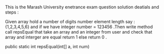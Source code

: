 
This is the Marash University enetrance exam question solution deatials and steps :


Given array hold a number of digits number element length  say :  {1,2,3,4,5,6} and if we have integer number = 123456 .Then write method call repsEqual that take an array and an integer from user and check that array and interger are equal return 1 else return 0 .

public static int repsEqual(int[] a, int num) 
 

